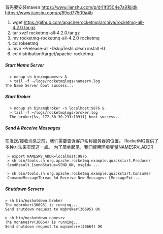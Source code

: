 首先要安装maven 
 https://www.jianshu.com/p/d41f0504e7a9和jdk 
 https://www.jianshu.com/p/89cd77509a4b

1. wget https://github.com/apache/rocketmq/archive/rocketmq-all-4.2.0.tar.gz
2. tar xvzf rocketmq-all-4.2.0.tar.gz
3. mv rocketmq-rocketmq-all-4.2.0 rocketmq
4. cd rokeetmq
5. mvn -Prelease-all -DskipTests clean install -U
6. cd distribution/target/apache-rocketmq
#####   Start Name Server
```
  > nohup sh bin/mqnamesrv &
  > tail -f ~/logs/rocketmqlogs/namesrv.log
The Name Server boot success...
```  
#####   Start Broker
```
  > nohup sh bin/mqbroker -n localhost:9876 &
  > tail -f ~/logs/rocketmqlogs/broker.log 
  The broker[%s, 172.30.30.233:10911] boot success...
```
#####   Send & Receive Messages
在发送/接收消息之前，我们需要告诉客户名称服务器的位置。 RocketMQ提供了多种方法来实现这一点。 为了简单起见，我们使用环境变量NAMESRV_ADDR
```
 > export NAMESRV_ADDR=localhost:9876
 > sh bin/tools.sh org.apache.rocketmq.example.quickstart.Producer
 SendResult [sendStatus=SEND_OK, msgId= ...

 > sh bin/tools.sh org.apache.rocketmq.example.quickstart.Consumer
 ConsumeMessageThread_%d Receive New Messages: [MessageExt...
```
#####   Shutdown Servers
```
> sh bin/mqshutdown broker
The mqbroker(36695) is running...
Send shutdown request to mqbroker(36695) OK

> sh bin/mqshutdown namesrv
The mqnamesrv(36664) is running...
Send shutdown request to mqnamesrv(36664) OK
```
